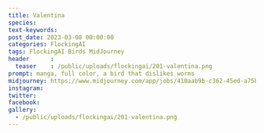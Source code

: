 ```yaml
---
title: Valentina
species: 
text-keywords: 
post_date: 2023-03-08 00:00:00
categories: FlockingAI
tags: FlockingAI Birds MidJourney 
header      :
  teaser    : /public/uploads/flockingai/201-valentina.png
prompt: manga, full color, a bird that dislikes worms 
midjourney: https://www.midjourney.com/app/jobs/410aab9b-c362-45ed-a75b-ea00c193e465
instagram: 
twitter: 
facebook: 
gallery: 
  - /public/uploads/flockingai/201-valentina.png
---
```


